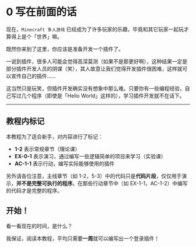 # 0 写在前面的话

现在，`Minecraft 多人游戏` 已经成为了许多玩家的乐趣，毕竟和其它玩家一起玩才算得上是个「世界」嘛。

既然你来到了这里，你应该是准备开发一个插件了。

一说到插件，很多人可能会觉得高深莫测（如果不是那更好啊），这种结果一定是部分插件开发人员的阴谋（笑），其人故意让我们觉得开发插件很困难，这样就可以宣传自己的插件……

这当然只是玩笑，但插件开发确实没有想象中那么难。只要你有一些编程经验，自己写过几个程序（即使是「Hello World」这样的），学习插件开发就不在话下。

---

## 教程内标记

本教程为了适合新手，对内容进行了标记：

- **1-2** 表示常规章节（理论课）
- **EX-0-1** 表示演习，通过编写一些逻辑简单的项目来学习（实验课）
- **AC-1-1** 表示行动，编写实际能够使用的插件

另外请各位注意，主线章节（如 1-2，5-3）中的代码只是**代码片段**，仅仅用于演示，**并不是完整可执行的程序**。在那些行动章节中（如 EX-1-1，AC-1-2）中编写的代码才是完整的程序。

## 开始！

看一看现在的时间，是什么？

我保证，阅读本教程，平均只需要**一周**就可以编写出一个登录插件！
